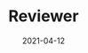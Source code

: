 ---
title: "Reviewer"
collection: teaching
type: "Conference"
permalink: /teaching/reviewing
venue: "JNCA: Journal of Network and Computer Applications, SNAM: Social Network Analysis and Mining, IPM: Information Processing and Management, CogSys: Cognitive Systems Research"
date: 2021-04-12
location: ""
---